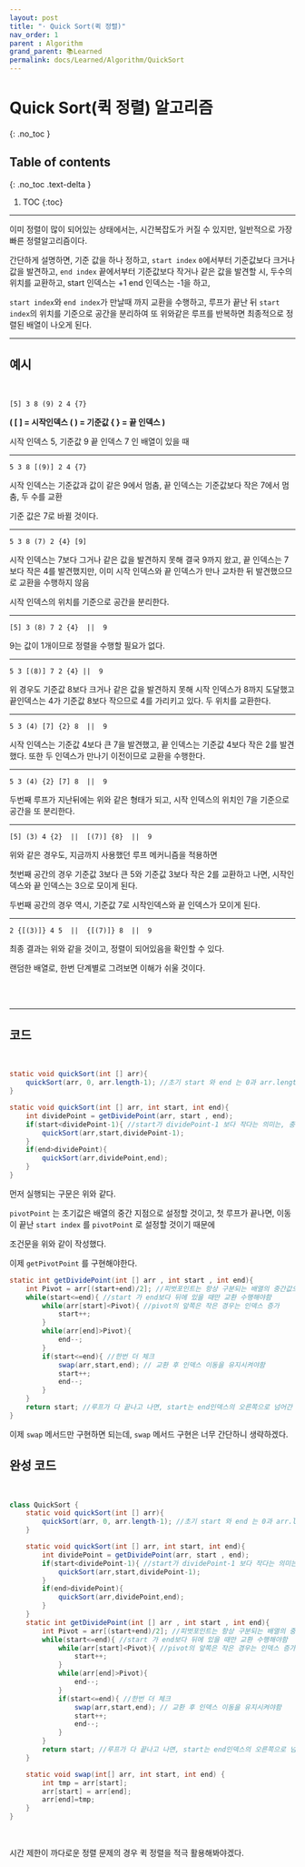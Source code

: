 ```yaml
---
layout: post
title: "· Quick Sort(퀵 정렬)"
nav_order: 1
parent : Algorithm
grand_parent: 📚Learned
permalink: docs/Learned/Algorithm/QuickSort
---
```


# Quick Sort(퀵 정렬) 알고리즘
{: .no_toc }

## Table of contents
{: .no_toc .text-delta }

1. TOC
{:toc}

---



이미 정렬이 많이 되어있는 상태에서는, 시간복잡도가 커질 수 있지만, 일반적으로 가장 빠른 정렬알고리즘이다.



간단하게 설명하면, 기준 값을 하나 정하고, `start index` `0`에서부터 기준값보다 크거나 값을 발견하고, `end index` 끝에서부터 기준값보다 작거나 같은 값을 발견할 시, 두수의 위치를 교환하고, start 인덱스는 +1 end 인덱스는 -1을 하고,



`start index`와 `end index`가 만날때 까지 교환을 수행하고, 루프가 끝난 뒤 `start index`의 위치를 기준으로 공간을 분리하여 또 위와같은 루프를 반복하면 최종적으로 정렬된 배열이 나오게 된다.

---


## 예시

<br>





```
[5] 3 8 (9) 2 4 {7}
```


**( [ ] = 시작인덱스 ( ) = 기준값 { } = 끝 인덱스 )**



시작 인덱스 5, 기준값 9 끝 인덱스 7 인 배열이 있을 때

------

```
5 3 8 [(9)] 2 4 {7}
```




시작 인덱스는 기준값과 값이 같은 9에서 멈춤, 끝 인덱스는 기준값보다 작은 7에서 멈춤, 두 수를 교환



기준 값은 7로 바뀔 것이다.



------

```
5 3 8 (7) 2 {4} [9]
```


시작 인덱스는 7보다 그거나 같은 값을 발견하지 못해 결국 9까지 왔고, 끝 인덱스는 7보다 작은 4를 발견했지만, 이미 시작 인덱스와 끝 인덱스가 만나 교차한 뒤 발견했으므로 교환을 수행하지 않음



시작 인덱스의 위치를 기준으로 공간을 분리한다.



------

```
[5] 3 (8) 7 2 {4}  ||  9
```


9는 값이 1개이므로 정렬을 수행할 필요가 없다.



------

```
5 3 [(8)] 7 2 {4} ||  9
```


위 경우도 기준값 8보다 크거나 같은 값을 발견하지 못해 시작 인덱스가 8까지 도달했고 끝인덱스는 4가 기준값 8보다 작으므로 4를 가리키고 있다. 두 위치를 교환한다.



------

```
5 3 (4) [7] {2} 8  ||  9
```


시작 인덱스는 기준값 4보다 큰 7을 발견했고, 끝 인덱스는 기준값 4보다 작은 2를 발견했다. 또한 두 인덱스가 만나기 이전이므로 교환을 수행한다.



------

```
5 3 (4) {2} [7] 8  ||  9
```


두번째 루프가 지난뒤에는 위와 같은 형태가 되고, 시작 인덱스의 위치인 7을 기준으로 공간을 또 분리한다.



------

```
[5] (3) 4 {2}  ||  [(7)] {8}  ||  9
```


위와 같은 경우도, 지금까지 사용했던 루프 메커니즘을 적용하면



첫번째 공간의 경우 기준값 3보다 큰 5와 기준값 3보다 작은 2를 교환하고 나면, 시작인덱스와 끝 인덱스는 3으로 모이게 된다.



두번째 공간의 경우 역시, 기준값 7로 시작인덱스와 끝 인덱스가 모이게 된다.





------

```
2 {[(3)]} 4 5  ||  {[(7)]} 8  ||  9
```


최종 결과는 위와 같을 것이고, 정렬이 되어있음을 확인할 수 있다.



랜덤한 배열로, 한번 단계별로 그려보면 이해가 쉬울 것이다.


<br>
<br>

---



## 코드

<br>



```java
static void quickSort(int [] arr){
    quickSort(arr, 0, arr.length-1); //초기 start 와 end 는 0과 arr.length-1 이므로, 만든 메서드, 사실 없어도 되는 메서드이긴 하다.
}

static void quickSort(int [] arr, int start, int end){
    int dividePoint = getDividePoint(arr, start , end);
    if(start<dividePoint-1){ //start가 dividePoint-1 보다 작다는 의미는, 충분히 교환할 원소가 다 없어졌다는 뜻이므로, 정렬이 끝난 상태
        quickSort(arr,start,dividePoint-1);
    }
    if(end>dividePoint){
        quickSort(arr,dividePoint,end);
    }
}
```



먼저 실행되는 구문은 위와 같다.

`pivotPoint` 는 초기값은 배열의 중간 지점으로 설정할 것이고, 첫 루프가 끝나면, 이동이 끝난 `start index` 를 `pivotPoint` 로 설정할 것이기 때문에

조건문을 위와 같이 작성했다.

이제 `getPivotPoint` 를 구현해야한다.



```java
static int getDividePoint(int [] arr , int start , int end){
    int Pivot = arr[(start+end)/2]; //피벗포인트는 항상 구분되는 배열의 중간값으로
    while(start<=end){ //start 가 end보다 뒤에 있을 때만 교환 수행해야함
        while(arr[start]<Pivot){ //pivot의 앞쪽은 작은 경우는 인덱스 증가
            start++;
        }
        while(arr[end]>Pivot){
            end--;
        }
        if(start<=end){ //한번 더 체크
            swap(arr,start,end); // 교환 후 인덱스 이동을 유지시켜야함
            start++;
            end--;
        }
    }
    return start; //루프가 다 끝나고 나면, start는 end인덱스의 오른쪽으로 넘어간 상태가 되고, 이 start포인트를 divide(분리) 포인트로 제공
}
```



이제 `swap` 메서드만 구현하면 되는데, `swap` 메서드 구현은 너무 간단하니 생략하겠다.



## 완성 코드



<br>



```java
class QuickSort {
    static void quickSort(int [] arr){
        quickSort(arr, 0, arr.length-1); //초기 start 와 end 는 0과 arr.length-1 이므로, 만든 메서드, 사실 없어도 되는 메서드이긴 하다.
    }

    static void quickSort(int [] arr, int start, int end){
        int dividePoint = getDividePoint(arr, start , end);
        if(start<dividePoint-1){ //start가 dividePoint-1 보다 작다는 의미는, 충분히 교환할 원소가 다 없어졌다는 뜻이므로, 정렬이 끝난 상태
            quickSort(arr,start,dividePoint-1);
        }
        if(end>dividePoint){
            quickSort(arr,dividePoint,end);
        }
    }
    static int getDividePoint(int [] arr , int start , int end){
        int Pivot = arr[(start+end)/2]; //피벗포인트는 항상 구분되는 배열의 중간값으로
        while(start<=end){ //start 가 end보다 뒤에 있을 때만 교환 수행해야함
            while(arr[start]<Pivot){ //pivot의 앞쪽은 작은 경우는 인덱스 증가
                start++;
            }
            while(arr[end]>Pivot){
                end--;
            }
            if(start<=end){ //한번 더 체크
                swap(arr,start,end); // 교환 후 인덱스 이동을 유지시켜야함
                start++;
                end--;
            }
        }
        return start; //루프가 다 끝나고 나면, start는 end인덱스의 오른쪽으로 넘어간 상태가 되고, 이 start포인트를 divide(분리) 포인트로 제공
    }

    static void swap(int[] arr, int start, int end) {
        int tmp = arr[start];
        arr[start] = arr[end];
        arr[end]=tmp;
    }
}
```

<br>

시간 제한이 까다로운 정렬 문제의 경우 퀵 정렬을 적극 활용해봐야겠다.